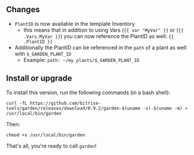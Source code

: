 ## Changes

* `PlantID` is now available in the template Inventory
  * this means that in addition to using Vars (`{{ var "MyVar" }}` or (`{{ .Vars.MyVar }}`)
    you can now reference the PlantID as well: `{{ .PlantID }}`
* Additionally the PlantID can be referenced in the `path` of a plant as well
  with `$_GARDEN_PLANT_ID`
  * Example: `path: ~/my_plants/$_GARDEN_PLANT_ID`


## Install or upgrade

To install this version, run the following commands (in a bash shell):

```
curl -fL https://github.com/bitrise-tools/garden/releases/download/0.9.2/garden-$(uname -s)-$(uname -m) > /usr/local/bin/garden
```

Then:

```
chmod +x /usr/local/bin/garden
```

That's all, you're ready to call `garden`!
